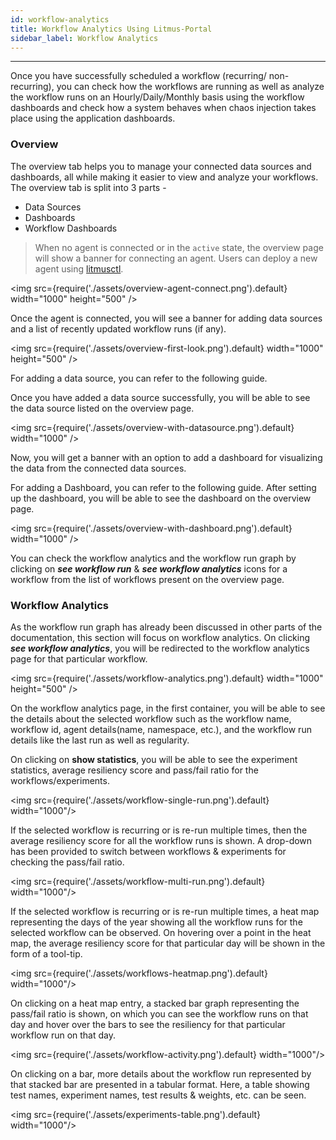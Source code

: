 ```yaml
---
id: workflow-analytics
title: Workflow Analytics Using Litmus-Portal
sidebar_label: Workflow Analytics
---
```


---

Once you have successfully scheduled a workflow (recurring/ non-recurring), you can check how the workflows are running as well as analyze the workflow runs on an Hourly/Daily/Monthly basis using the workflow dashboards and check how a system behaves when chaos injection takes place using the application dashboards.

### Overview

The overview tab helps you to manage your connected data sources and dashboards, all while making it easier to view and analyze your workflows. The overview tab is split into 3 parts -

- Data Sources
- Dashboards
- Workflow Dashboards

> When no agent is connected or in the `active` state, the overview page will show a banner for connecting an agent. Users can deploy a new agent using [litmusctl](https://github.com/litmuschaos/litmusctl).

<img src={require('./assets/overview-agent-connect.png').default} width="1000" height="500" />

Once the agent is connected, you will see a banner for adding data sources and a list of recently updated workflow runs (if any).

<img src={require('./assets/overview-first-look.png').default} width="1000" height="500" />

For adding a data source, you can refer to the following guide.

Once you have added a data source successfully, you will be able to see the data source listed on the overview page.

<img src={require('./assets/overview-with-datasource.png').default} width="1000" />

Now, you will get a banner with an option to add a dashboard for visualizing the data from the connected data sources.

For adding a Dashboard, you can refer to the following guide. After setting up the dashboard, you will be able to see the dashboard on the overview page.

<img src={require('./assets/overview-with-dashboard.png').default} width="1000" />

You can check the workflow analytics and the workflow run graph by clicking on _**see workflow run**_ & _**see workflow analytics**_ icons for a workflow from the list of workflows present on the overview page.

### Workflow Analytics

As the workflow run graph has already been discussed in other parts of the documentation, this section will focus on workflow analytics. On clicking _**see workflow analytics**_, you will be redirected to the workflow analytics page for that particular workflow.

<img src={require('./assets/workflow-analytics.png').default} width="1000" height="500" />

On the workflow analytics page, in the first container, you will be able to see the details about the selected workflow such as the workflow name, workflow id, agent details(name, namespace, etc.), and the workflow run details like the last run as well as regularity.

On clicking on **show statistics**, you will be able to see the experiment statistics, average resiliency score and pass/fail ratio for the workflows/experiments.

<img src={require('./assets/workflow-single-run.png').default} width="1000"/>

If the selected workflow is recurring or is re-run multiple times, then the average resiliency score for all the workflow runs is shown. A drop-down has been provided to switch between workflows & experiments for checking the pass/fail ratio.

<img src={require('./assets/workflow-multi-run.png').default} width="1000"/>

If the selected workflow is recurring or is re-run multiple times, a heat map representing the days of the year showing all the workflow runs for the selected workflow can be observed. On hovering over a point in the heat map, the average resiliency score for that particular day will be shown in the form of a tool-tip.

<img src={require('./assets/workflows-heatmap.png').default} width="1000"/>

On clicking on a heat map entry, a stacked bar graph representing the pass/fail ratio is shown, on which you can see the workflow runs on that day and hover over the bars to see the resiliency for that particular workflow run on that day.

<img src={require('./assets/workflow-activity.png').default} width="1000"/>

On clicking on a bar, more details about the workflow run represented by that stacked bar are presented in a tabular format. Here, a table showing test names, experiment names, test results & weights, etc. can be seen.

<img src={require('./assets/experiments-table.png').default} width="1000"/>
